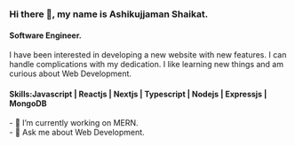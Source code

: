 ### Hi there 👋, my name is Ashikujjaman Shaikat.
#### Software Engineer.

I have been interested in developing a new website with new features. I can handle complications with my dedication. I like learning new things and am curious about Web Development. 

<h4>Skills:Javascript | Reactjs | Nextjs | Typescript | Nodejs | Expressjs | MongoDB </h4>
- 🔭 I’m currently working on MERN. <br>
- 💬 Ask me about Web Development. 

